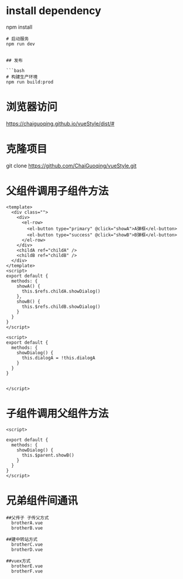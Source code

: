 

# install dependency
npm install


```
# 启动服务
npm run dev


## 发布

```bash
# 构建生产环境
npm run build:prod
```
# 浏览器访问
 https://chaiguoqing.github.io/vueStyle/dist/#

# 克隆项目
git clone https://github.com/ChaiGuoqing/vueStyle.git

# 父组件调用子组件方法

<!--父组件-->
```
<template>
  <div class="">
    <div>
      <el-row>
        <el-button type="primary" @click="showA">A弹框</el-button>
        <el-button type="success" @click="showB">B弹框</el-button>
      </el-row>
    </div>
    <childA ref="childA" />
    <childB ref="childB" />
  </div>
</template>
<script>
export default {
  methods: {
    showA() {
      this.$refs.childA.showDialog()
    },
    showB() {
      this.$refs.childB.showDialog()
    }
  }
}
</script>

```

<!--子组件-->

```
<script>
export default {
  methods: {
    showDialog() {
      this.dialogA = !this.dialogA
    }
  }
}


</script>

```

# 子组件调用父组件方法

<!--子组件-->

```
<script>
  
export default {
  methods: {
    showDialog() {
      this.$parent.showB()
    }
  }
}
</script>

```

# 兄弟组件间通讯

```
##父传子 子传父方式 
  brotherA.vue 
  brotherB.vue

```

```
##建中转站方式
  brotherC.vue
  brotherD.vue

```

```
##vuex方式
  brotherE.vue
  brotherF.vue  

```
